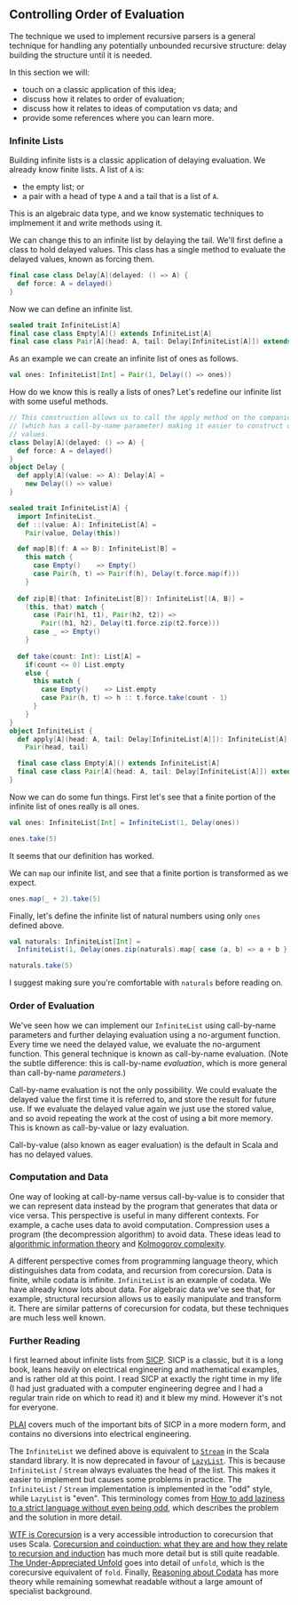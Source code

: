 ## Controlling Order of Evaluation

The technique we used to implement recursive parsers is a general technique for handling any potentially unbounded recursive structure: delay building the structure until it is needed.

In this section we will:

- touch on a classic application of this idea;
- discuss how it relates to order of evaluation;
- discuss how it relates to ideas of computation vs data; and
- provide some references where you can learn more.


### Infinite Lists

Building infinite lists is a classic application of delaying evaluation. We already know finite lists. A list of `A` is:

- the empty list; or
- a pair with a head of type `A` and a tail that is a list of `A`.

This is an algebraic data type, and we know systematic techniques to implmement it and write methods using it.

We can change this to an infinite list by delaying the tail. We'll first define a class to hold delayed values. This class has a single method to evaluate the delayed values, known as forcing them.

```scala mdoc:silent:reset-object
final case class Delay[A](delayed: () => A) {
  def force: A = delayed()
}
```

Now we can define an infinite list.

```scala mdoc:silent
sealed trait InfiniteList[A]
final case class Empty[A]() extends InfiniteList[A]
final case class Pair[A](head: A, tail: Delay[InfiniteList[A]]) extends InfiniteList[A]
```

As an example we can create an infinite list of ones as follows.

```scala mdoc:silent
val ones: InfiniteList[Int] = Pair(1, Delay(() => ones))
```

How do we know this is really a lists of ones? Let's redefine our infinite list with some useful methods.

```scala mdoc:reset-object:silent
// This construction allows us to call the apply method on the companion object
// (which has a call-by-name parameter) making it easier to construct delayed
// values.
class Delay[A](delayed: () => A) {
  def force: A = delayed()
}
object Delay {
  def apply[A](value: => A): Delay[A] =
    new Delay(() => value)
}

sealed trait InfiniteList[A] {
  import InfiniteList._
  def ::(value: A): InfiniteList[A] = 
    Pair(value, Delay(this))

  def map[B](f: A => B): InfiniteList[B] =
    this match {
      case Empty()    => Empty()
      case Pair(h, t) => Pair(f(h), Delay(t.force.map(f)))
    }
    
  def zip[B](that: InfiniteList[B]): InfiniteList[(A, B)] =
    (this, that) match {
      case (Pair(h1, t1), Pair(h2, t2)) =>
        Pair((h1, h2), Delay(t1.force.zip(t2.force)))
      case _ => Empty()
    }
    
  def take(count: Int): List[A] =
    if(count <= 0) List.empty
    else {
      this match {
        case Empty()    => List.empty
        case Pair(h, t) => h :: t.force.take(count - 1)
      }
    }
}
object InfiniteList {
  def apply[A](head: A, tail: Delay[InfiniteList[A]]): InfiniteList[A] =
    Pair(head, tail)

  final case class Empty[A]() extends InfiniteList[A]
  final case class Pair[A](head: A, tail: Delay[InfiniteList[A]]) extends InfiniteList[A]
}
```

Now we can do some fun things. First let's see that a finite portion of the infinite list of ones really is all ones.

```scala mdoc:silent
val ones: InfiniteList[Int] = InfiniteList(1, Delay(ones))
```
```scala mdoc
ones.take(5)
```

It seems that our definition has worked.

We can `map` our infinite list, and see that a finite portion is transformed as we expect.

```scala mdoc
ones.map(_ + 2).take(5)
```

Finally, let's define the infinite list of natural numbers using only `ones` defined above.

```scala mdoc:silent
val naturals: InfiniteList[Int] = 
  InfiniteList(1, Delay(ones.zip(naturals).map{ case (a, b) => a + b }))
```
```scala mdoc
naturals.take(5)
```

I suggest making sure you're comfortable with `naturals` before reading on.


### Order of Evaluation

We've seen how we can implement our `InfiniteList` using call-by-name parameters and further delaying evaluation using a no-argument function. Every time we need the delayed value, we evaluate the no-argument function. This general technique is known as call-by-name evaluation. (Note the subtle difference: this is call-by-name *evaluation*, which is more general than call-by-name *parameters*.)

Call-by-name evaluation is not the only possibility. We could evaluate the delayed value the first time it is referred to, and store the result for future use. If we evaluate the delayed value again we just use the stored value, and so avoid repeating the work at the cost of using a bit more memory. This is known as call-by-value or lazy evaluation.

Call-by-value (also known as eager evaluation) is the default in Scala and has no delayed values.


### Computation and Data

One way of looking at call-by-name versus call-by-value is to consider that we can represent data instead by the program that generates that data or vice versa. This perspective is useful in many different contexts. For example, a cache uses data to avoid computation. Compression uses a program (the decompression algorithm) to avoid data. These ideas lead to [algorithmic information theory](https://en.wikipedia.org/wiki/Algorithmic_information_theory) and [Kolmogorov complexity](https://en.wikipedia.org/wiki/Kolmogorov_complexity).

A different perspective comes from programming language theory, which distinguishes data from codata, and recursion from corecursion. Data is finite, while codata is infinite. `InfiniteList` is an example of codata. We have already know lots about data. For algebraic data we've see that, for example, structural recursion allows us to easily manipulate and transform it. There are similar patterns of corecursion for codata, but these techniques are much less well known.


### Further Reading

I first learned about infinite lists from [SICP](https://mitp-content-server.mit.edu/books/content/sectbyfn/books_pres_0/6515/sicp.zip/full-text/book/book-Z-H-24.html#%_sec_3.5). SICP is a classic, but it is a long book, leans heavily on electrical engineering and mathematical examples, and is rather old at this point. I read SICP at exactly the right time in my life (I had just graduated with a computer engineering degree and I had a regular train ride on which to read it) and it blew my mind. However it's not for everyone.

[PLAI](https://www.plai.org/) covers much of the important bits of SICP in a more modern form, and contains no diversions into electrical engineering.

The `InfiniteList` we defined above is equivalent to [`Stream`](https://www.scala-lang.org/api/current/scala/collection/immutable/Stream.html) in the Scala standard library. It is now deprecated in favour of [`LazyList`](https://www.scala-lang.org/api/current/scala/collection/immutable/LazyList.html). This is because `InfiniteList` / `Stream` always evaluates the head of the list. This makes it easier to implement but causes some problems in practice. The `InfiniteList` / `Stream` implementation is implemented in the "odd" style, while `LazyList` is "even". This terminology comes from [How to add laziness to a strict language without even being odd](https://www.diva-portal.org/smash/get/diva2:413532/FULLTEXT01.pdf), which describes the problem and the solution in more detail.

[WTF is Corecursion](https://edward-huang.com/functional-programming/algorithm/programming/scala/2020/08/02/wtf-is-corecursion/) is a very accessible introduction to corecursion that uses Scala. [Corecursion and coinduction: what they are and how they relate to recursion and induction](https://www.cl.cam.ac.uk/archive/mjcg/plans/Coinduction.html) has much more detail but is still quite readable. [The Under-Appreciated Unfold](https://dl.acm.org/doi/pdf/10.1145/289423.289455) goes into detail of `unfold`, which is the corecursive equivalent of `fold`. Finally, [Reasoning about Codata](https://www.cs.ox.ac.uk/ralf.hinze/publications/CEFP09.pdf) has more theory while remaining somewhat readable without a large amount of specialist background.

